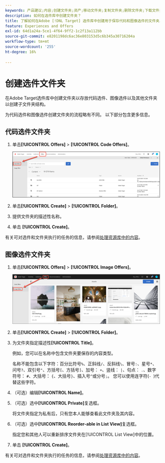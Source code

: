 ```yaml
---
keywords: 产品建议;内容;创建文件夹;资产;移动文件夹;复制文件夹;删除文件夹;下载文件夹;文件夹
description: 如何在选件库中创建文件夹？
title: 了解如何在Adobe [!DNL Target] 选件库中创建用于保存代码和图像选件的文件夹以及其他文件夹。
feature: Experiences and Offers
exl-id: 64d1a24a-5ce1-4f64-9ff2-1c2f13a112bb
source-git-commit: e8201198dc6ac36e803153d5c6b345a30716204a
workflow-type: tm+mt
source-wordcount: '255'
ht-degree: 16%

---
```


# 创建选件文件夹

在Adobe Target选件库中创建文件夹以存放代码选件、图像选件以及其他文件夹以创建子文件夹结构。

为代码选件和图像选件创建文件夹的流程略有不同。 以下部分包含更多信息。

## 代码选件文件夹

1. 单击&#x200B;**[!UICONTROL Offers]** > **[!UICONTROL Code Offers]**。

   ![代码选件选项卡](/help/main/c-experiences/c-manage-content/assets/code-offers-tab.png)

1. 单击&#x200B;**[!UICONTROL Create]** > **[!UICONTROL Folder]**。

1. 提供文件夹的描述性名称。

1. 单击 **[!UICONTROL Create]**。

有关可对选件和文件夹执行的任务的信息，请参阅[处理资源库中的内容](/help/main/c-experiences/c-manage-content/assets-working.md)。

## 图像选件文件夹

1. 单击&#x200B;**[!UICONTROL Offers]** > **[!UICONTROL Image Offers]**。

   ![图像选件选项卡](/help/main/c-experiences/c-manage-content/assets/image-offers-tab.png)

1. 单击&#x200B;**[!UICONTROL Create]** > **[!UICONTROL Folder]**。
1. 为文件夹指定描述性&#x200B;**[!UICONTROL Title]**。

   例如，您可以在名称中包含文件夹要保存的内容类型。

   名称不能包含以下字符：百分比符号`%`、正斜线`/`、反斜线`\`、冒号`:`、星号`*`、问号`?`、双引号`"`、方括号`[`、方括号`]`、加号： `+`、竖线： `|`、句点： `.`、数字符号： `#`、大括号： `{`、大括号`}`、插入号`^`或分号`;`。 您可以使用连字符(`- `)代替这些字符。

1. （可选）编辑&#x200B;**[!UICONTROL Name]**。
1. （可选）选中&#x200B;**[!UICONTROL Private]**&#x200B;复选框。

   将文件夹指定为私有后，只有您本人能够查看此文件夹及其内容。

1. （可选）选中&#x200B;**[!UICONTROL Reorder-able in List View]**&#x200B;复选框。

   指定您和其他人可以重新排序文件夹在[!UICONTROL List View]中的位置。

1. 单击 **[!UICONTROL Create]**。

有关可对选件和文件夹执行的任务的信息，请参阅[处理资源库中的内容](/help/main/c-experiences/c-manage-content/assets-working.md)。
